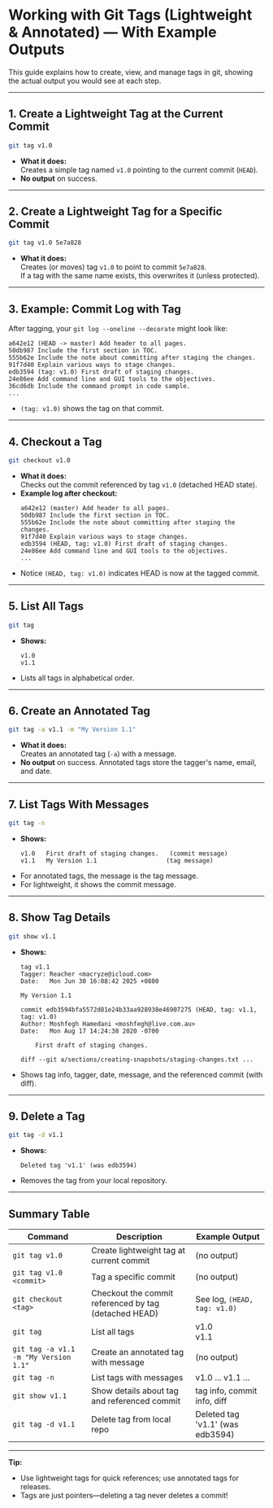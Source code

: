 # Working with Git Tags (Lightweight & Annotated) — With Example Outputs

This guide explains how to create, view, and manage tags in git, showing the actual output you would see at each step.

---

## 1. Create a Lightweight Tag at the Current Commit

```bash
git tag v1.0
```

- **What it does:**  
  Creates a simple tag named `v1.0` pointing to the current commit (`HEAD`).
- **No output** on success.

---

## 2. Create a Lightweight Tag for a Specific Commit

```bash
git tag v1.0 5e7a828
```

- **What it does:**  
  Creates (or moves) tag `v1.0` to point to commit `5e7a828`.  
  If a tag with the same name exists, this overwrites it (unless protected).

---

## 3. Example: Commit Log with Tag

After tagging, your `git log --oneline --decorate` might look like:

```
a642e12 (HEAD -> master) Add header to all pages.
50db987 Include the first section in TOC.
555b62e Include the note about committing after staging the changes.
91f7d40 Explain various ways to stage changes.
edb3594 (tag: v1.0) First draft of staging changes.
24e86ee Add command line and GUI tools to the objectives.
36cd6db Include the command prompt in code sample.
...
```

- `(tag: v1.0)` shows the tag on that commit.

---

## 4. Checkout a Tag

```bash
git checkout v1.0
```

- **What it does:**  
  Checks out the commit referenced by tag `v1.0` (detached HEAD state).
- **Example log after checkout:**
    ```
    a642e12 (master) Add header to all pages.
    50db987 Include the first section in TOC.
    555b62e Include the note about committing after staging the changes.
    91f7d40 Explain various ways to stage changes.
    edb3594 (HEAD, tag: v1.0) First draft of staging changes.
    24e86ee Add command line and GUI tools to the objectives.
    ...
    ```
- Notice `(HEAD, tag: v1.0)` indicates HEAD is now at the tagged commit.

---

## 5. List All Tags

```bash
git tag
```

- **Shows:**
    ```
    v1.0
    v1.1
    ```
- Lists all tags in alphabetical order.

---

## 6. Create an Annotated Tag

```bash
git tag -a v1.1 -m "My Version 1.1"
```

- **What it does:**  
  Creates an annotated tag (`-a`) with a message.
- **No output** on success. Annotated tags store the tagger's name, email, and date.

---

## 7. List Tags With Messages

```bash
git tag -n
```

- **Shows:**
    ```
    v1.0   First draft of staging changes.   (commit message)
    v1.1   My Version 1.1                   (tag message)
    ```
- For annotated tags, the message is the tag message.
- For lightweight, it shows the commit message.

---

## 8. Show Tag Details

```bash
git show v1.1
```

- **Shows:**
    ```
    tag v1.1
    Tagger: Reacher <macryze@icloud.com>
    Date:   Mon Jun 30 16:08:42 2025 +0800

    My Version 1.1

    commit edb3594bfa5572d81e24b33aa928938e46907275 (HEAD, tag: v1.1, tag: v1.0)
    Author: Moshfegh Hamedani <moshfegh@live.com.au>
    Date:   Mon Aug 17 14:24:38 2020 -0700

        First draft of staging changes.

    diff --git a/sections/creating-snapshots/staging-changes.txt ...
    ```
- Shows tag info, tagger, date, message, and the referenced commit (with diff).

---

## 9. Delete a Tag

```bash
git tag -d v1.1
```

- **Shows:**
    ```
    Deleted tag 'v1.1' (was edb3594)
    ```
- Removes the tag from your local repository.

---

## Summary Table

| Command                               | Description                                           | Example Output                   |
|---------------------------------------|-------------------------------------------------------|----------------------------------|
| `git tag v1.0`                        | Create lightweight tag at current commit              | (no output)                      |
| `git tag v1.0 <commit>`               | Tag a specific commit                                 | (no output)                      |
| `git checkout <tag>`                  | Checkout the commit referenced by tag (detached HEAD) | See log, `(HEAD, tag: v1.0)`     |
| `git tag`                             | List all tags                                         | v1.0<br>v1.1                     |
| `git tag -a v1.1 -m "My Version 1.1"` | Create an annotated tag with message                  | (no output)                      |
| `git tag -n`                          | List tags with messages                               | v1.0 ... v1.1 ...                |
| `git show v1.1`                       | Show details about tag and referenced commit          | tag info, commit info, diff      |
| `git tag -d v1.1`                     | Delete tag from local repo                            | Deleted tag 'v1.1' (was edb3594) |

---

**Tip:**

- Use lightweight tags for quick references; use annotated tags for releases.
- Tags are just pointers—deleting a tag never deletes a commit!